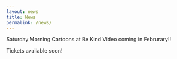 ```yaml
---
layout: news
title: News
permalink: /news/
---
```

Saturday Morning Cartoons at Be Kind Video coming in Februrary!!

Tickets available soon!

